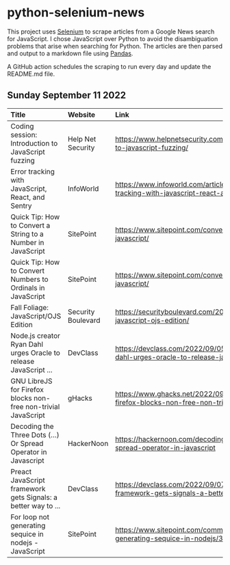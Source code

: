 # python-selenium-news

This project uses [Selenium](https://www.seleniumhq.org/) to scrape articles from a Google News search for JavaScript.
I chose JavaScript over Python to avoid the disambiguation problems that arise when searching for Python.
The articles are then parsed and output to a markdown file using [Pandas](https://pandas.pydata.org/).

A GitHub action schedules the scraping to run every day and update the README.md file.

## Sunday September 11 2022


| Title                                                            | Website            | Link                                                                                                    |
|:-----------------------------------------------------------------|:-------------------|:--------------------------------------------------------------------------------------------------------|
| Coding session: Introduction to JavaScript fuzzing               | Help Net Security  | https://www.helpnetsecurity.com/2022/09/08/introduction-to-javascript-fuzzing/                          |
| Error tracking with JavaScript, React, and Sentry                | InfoWorld          | https://www.infoworld.com/article/3671874/error-tracking-with-javascript-react-and-sentry.html          |
| Quick Tip: How to Convert a String to a Number in JavaScript     | SitePoint          | https://www.sitepoint.com/convert-string-to-number-javascript/                                          |
| Quick Tip: How to Convert Numbers to Ordinals in JavaScript      | SitePoint          | https://www.sitepoint.com/convert-numbers-to-ordinals-javascript/                                       |
| Fall Foliage: JavaScript/OJS Edition                             | Security Boulevard | https://securityboulevard.com/2022/09/fall-foliage-javascript-ojs-edition/                              |
| Node.js creator Ryan Dahl urges Oracle to release JavaScript ... | DevClass           | https://devclass.com/2022/09/05/node-js-creator-ryan-dahl-urges-oracle-to-release-javascript-trademark/ |
| GNU LibreJS for Firefox blocks non-free non-trivial JavaScript   | gHacks             | https://www.ghacks.net/2022/09/07/gnu-librejs-for-firefox-blocks-non-free-non-trivial-javascript/       |
| Decoding the Three Dots (…) Or Spread Operator in Javascript     | HackerNoon         | https://hackernoon.com/decoding-the-three-dots-or-spread-operator-in-javascript                         |
| Preact JavaScript framework gets Signals: a better way to ...    | DevClass           | https://devclass.com/2022/09/07/preact-javascript-framework-gets-signals-a-better-way-to-manage-state/  |
| For loop not generating sequice in nodejs - JavaScript           | SitePoint          | https://www.sitepoint.com/community/t/for-loop-not-generating-sequice-in-nodejs/395411                  |